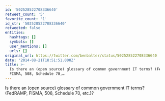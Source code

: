 ```yaml
---
id: '502528522708336640'
retweet_count: '5'
favorite_count: '1'
id_str: '502528522708336640'
retweeted: false
entities:
  hashtags: []
  symbols: []
  user_mentions: []
  urls: []
original_url: https://twitter.com/benbalter/status/502528522708336640
date: '2014-08-21T18:51:51.000Z'
title: >-
  Is there an (open source) glossary of common government IT terms? (FedRAMP,
  FISMA, 508, Schedule 70,…
---
```


Is there an (open source) glossary of common government IT terms? (FedRAMP, FISMA, 508, Schedule 70, etc.)?